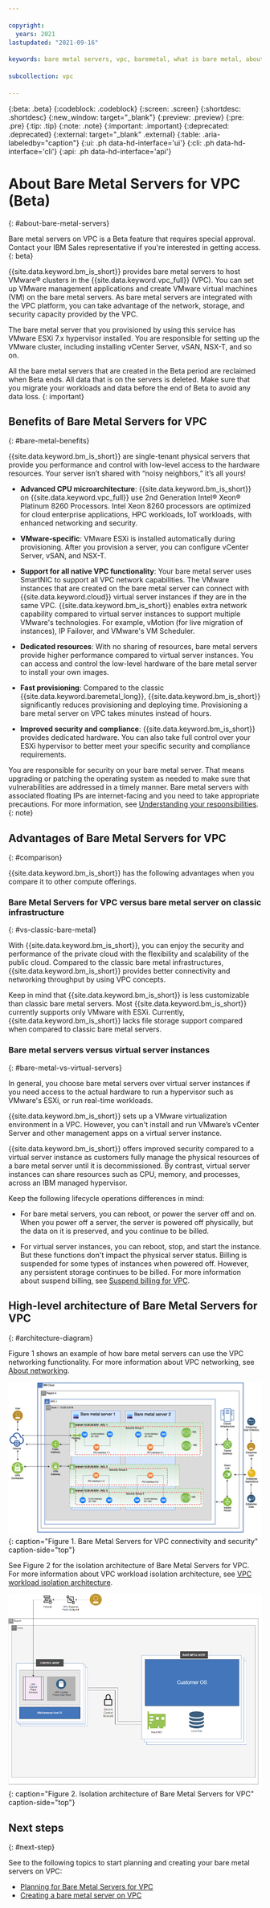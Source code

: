 ```yaml
---

copyright:
  years: 2021
lastupdated: "2021-09-16"

keywords: bare metal servers, vpc, baremetal, what is bare metal, about bare metal

subcollection: vpc

---
```


{:beta: .beta}
{:codeblock: .codeblock}
{:screen: .screen}
{:shortdesc: .shortdesc}
{:new_window: target="_blank"}
{:preview: .preview}
{:pre: .pre}
{:tip: .tip}
{:note: .note}
{:important: .important}
{:deprecated: .deprecated}
{:external: target="_blank" .external}
{:table: .aria-labeledby="caption"}
{:ui: .ph data-hd-interface='ui'}
{:cli: .ph data-hd-interface='cli'}
{:api: .ph data-hd-interface='api'}

# About Bare Metal Servers for VPC (Beta)
{: #about-bare-metal-servers}

Bare metal servers on VPC is a Beta feature that requires special approval. Contact your IBM Sales representative if you're interested in getting access. 
{: beta}

{{site.data.keyword.bm_is_short}} provides bare metal servers to host VMware&reg; clusters in the {{site.data.keyword.vpc_full}} (VPC). You can set up VMware management applications and create VMware virtual machines (VM) on the bare metal servers. As bare metal servers are integrated with the VPC platform, you can take advantage of the network, storage, and security capacity provided by the VPC. 

The bare metal server that you provisioned by using this service has VMware ESXi 7.x hypervisor installed. You are responsible for setting up the VMware cluster, including installing vCenter Server, vSAN, NSX-T, and so on.

All the bare metal servers that are created in the Beta period are reclaimed when Beta ends. All data that is on the servers is deleted. Make sure that you migrate your workloads and data before the end of Beta to avoid any data loss.
{: important}

## Benefits of Bare Metal Servers for VPC
{: #bare-metal-benefits}

{{site.data.keyword.bm_is_short}} are single-tenant physical servers that provide you performance and control with low-level access to the hardware resources. Your server isn’t shared with “noisy neighbors,” it’s all yours!

* **Advanced CPU microarchitecture**: {{site.data.keyword.bm_is_short}} on {{site.data.keyword.vpc_full}} use 2nd Generation Intel&reg; Xeon&reg; Platinum 8260 Processors. Intel Xeon 8260 processors are optimized for cloud enterprise applications, HPC workloads, IoT workloads, with enhanced networking and security.

* **VMware-specific**:   VMware ESXi is installed automatically during provisioning. After you provision a server, you can configure vCenter Server, vSAN, and NSX-T. 

* **Support for all native VPC functionality**: Your bare metal server uses SmartNIC to support all VPC network capabilities. The VMware instances that are created on the bare metal server can connect with {{site.data.keyword.cloud}} virtual server instances if they are in the same VPC. {{site.data.keyword.bm_is_short}} enables extra network capability compared to virtual server instances to support multiple VMware's technologies. For example, vMotion (for live migration of instances), IP Failover, and VMware's VM Scheduler.

* **Dedicated resources**: With no sharing of resources, bare metal servers provide higher performance compared to virtual server instances. You can access and control the low-level hardware of the bare metal server to install your own images. 

* **Fast provisioning**: Compared to the classic {{site.data.keyword.baremetal_long}}, {{site.data.keyword.bm_is_short}} significantly reduces provisioning and deploying time. Provisioning a bare metal server on VPC takes minutes instead of hours.

* **Improved security and compliance**: {{site.data.keyword.bm_is_short}} provides dedicated hardware. You can also take full control over your ESXi hypervisor to better meet your specific security and compliance requirements.

You are responsible for security on your bare metal server. That means upgrading or patching the operating system as needed to make sure that vulnerabilities are addressed in a timely manner. Bare metal servers with associated floating IPs are internet-facing and you need to take appropriate precautions. For more information, see [Understanding your responsibilities](/docs/vpc?topic=vpc-responsibilities-vpc#security-compliance).
{: note}

## Advantages of Bare Metal Servers for VPC 
{: #comparison}

{{site.data.keyword.bm_is_short}} has the following advantages when you compare it to other compute offerings. 

### Bare Metal Servers for VPC versus bare metal server on classic infrastructure
{: #vs-classic-bare-metal}

With {{site.data.keyword.bm_is_short}}, you can enjoy the security and performance of the private cloud with the flexibility and scalability of the public cloud. Compared to the classic bare metal infrastructures, {{site.data.keyword.bm_is_short}} provides better connectivity and networking throughput by using VPC concepts. 

Keep in mind that {{site.data.keyword.bm_is_short}} is less customizable than classic bare metal servers. Most {{site.data.keyword.bm_is_short}} currently supports only VMware with ESXi. Currently, {{site.data.keyword.bm_is_short}} lacks file storage support compared when compared to classic bare metal servers.

### Bare metal servers versus virtual server instances
{: #bare-metal-vs-virtual-servers}

In general, you choose bare metal servers over virtual server instances if you need access to the actual hardware to run a hypervisor such as VMware's ESXi, or run real-time workloads. 

{{site.data.keyword.bm_is_short}} sets up a VMware virtualization environment in a VPC. However, you can't install and run VMware’s vCenter Server and other management apps on a virtual server instance. 

{{site.data.keyword.bm_is_short}} offers improved security compared to a virtual server instance as customers fully manage the physical resources of a bare metal server until it is decommissioned. By contrast, virtual server instances can share resources such as CPU, memory, and processes, across an IBM managed hypervisor.

Keep the following lifecycle operations differences in mind: 

* For bare metal servers, you can reboot, or power the server off and on. When you power off a server, the server is powered off physically, but the data on it is preserved, and you continue to be billed.

* For virtual server instances, you can reboot, stop, and start the instance. But these functions don't impact the physical server status. Billing is suspended for some types of instances when powered off. However, any persistent storage continues to be billed. For more information about suspend billing, see [Suspend billing for VPC](/docs/vpc?topic=vpc-suspend-billing).

## High-level architecture of Bare Metal Servers for VPC
{: #architecture-diagram}

Figure 1 shows an example of how bare metal servers can use the VPC networking functionality. For more information about VPC networking, see [About networking](/docs/vpc?topic=vpc-about-networking-for-vpc).

![Figure showing connectivity and security of Bare Metal Servers for VPC](images/bare_metal_server_network_diagram.png "Figure showing connectivity and security of Bare Metal Servers for VPC"){: caption="Figure 1. Bare Metal Servers for VPC connectivity and security" caption-side="top"}

See Figure 2 for the isolation architecture of Bare Metal Servers for VPC. For more information about VPC workload isolation architecture, see [VPC workload isolation architecture](/docs/vpc?topic=vpc-vpc-isolation#vpc_architecture).

![Figure showing isolation architecture of Bare Metal Servers for VPC](images/bare_metal_server_archi_diagram.png "Figure showing isolation architecture of Bare Metal Servers for VPC"){: caption="Figure 2. Isolation architecture of Bare Metal Servers for VPC" caption-side="top"}

## Next steps
{: #next-step}

See to the following topics to start planning and creating your bare metal servers on VPC:

* [Planning for Bare Metal Servers for VPC](/docs/vpc?topic=vpc-planning-for-bare-metal-servers)
* [Creating a bare metal server on VPC](/docs/vpc?topic=vpc-creating-bare-metal-servers)
